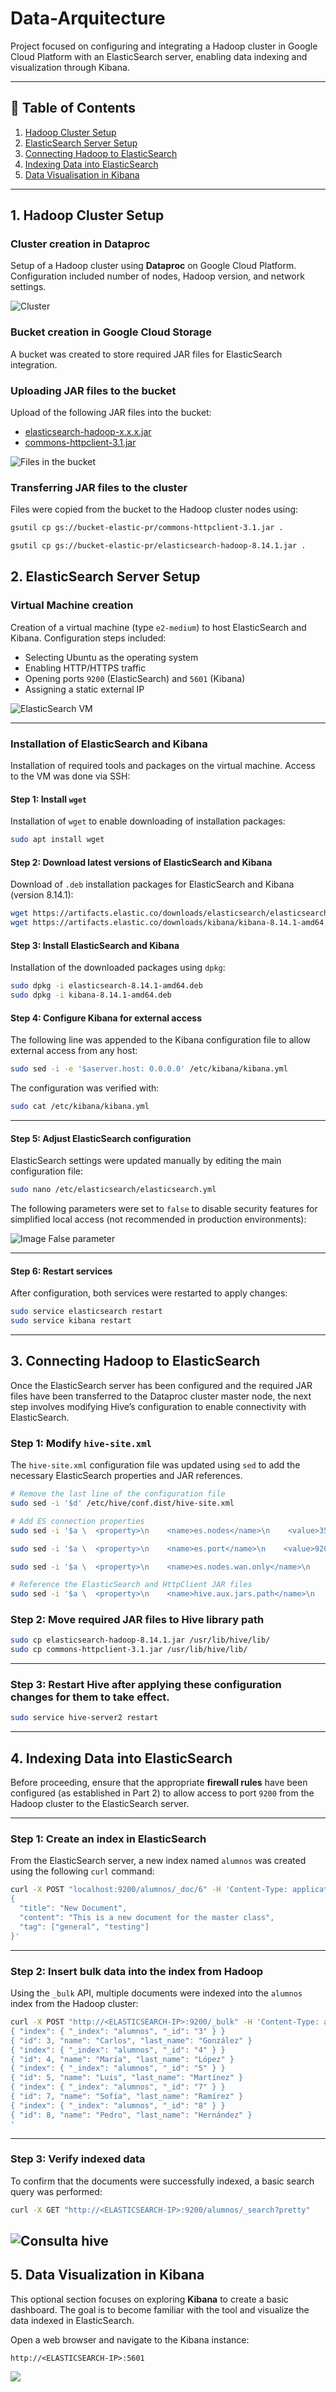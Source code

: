 # Data-Arquitecture
Project focused on configuring and integrating a Hadoop cluster in Google Cloud Platform with an ElasticSearch server, enabling data indexing and visualization through Kibana.

---

## 📌 Table of Contents

1. [Hadoop Cluster Setup](#1-hadoop-cluster-setup)  
2. [ElasticSearch Server Setup](#2-elasticsearch-server-setup)  
3. [Connecting Hadoop to ElasticSearch](#3-connecting-hadoop-to-elasticsearch)  
4. [Indexing Data into ElasticSearch](#4-indexing-data-into-elasticsearch)
5. [Data Visualisation in Kibana](#5-data-visualisation-in-kibana)

---

## 1. Hadoop Cluster Setup

### Cluster creation in Dataproc  
Setup of a Hadoop cluster using **Dataproc** on Google Cloud Platform. Configuration included number of nodes, Hadoop version, and network settings.

![Cluster](Images/1.1.png)

### Bucket creation in Google Cloud Storage  
A bucket was created to store required JAR files for ElasticSearch integration.

### Uploading JAR files to the bucket  
Upload of the following JAR files into the bucket:

- [elasticsearch-hadoop-x.x.x.jar](https://github.com/IrisMejuto/Data-Arquitecture/blob/main/files/elasticsearch-hadoop-8.14.1.zip)
- [commons-httpclient-3.1.jar](https://github.com/IrisMejuto/Data-Arquitecture/blob/main/files/commons-httpclient-3.1.jar)

![Files in the bucket](https://github.com/IrisMejuto/Data-Arquitecture/blob/main/Images/2.1.png)

### Transferring JAR files to the cluster  
Files were copied from the bucket to the Hadoop cluster nodes using:

```bash
gsutil cp gs://bucket-elastic-pr/commons-httpclient-3.1.jar .

gsutil cp gs://bucket-elastic-pr/elasticsearch-hadoop-8.14.1.jar .

```


## 2. ElasticSearch Server Setup

### Virtual Machine creation  
Creation of a virtual machine (type `e2-medium`) to host ElasticSearch and Kibana. Configuration steps included:

- Selecting Ubuntu as the operating system  
- Enabling HTTP/HTTPS traffic  
- Opening ports `9200` (ElasticSearch) and `5601` (Kibana)  
- Assigning a static external IP

![ElasticSearch VM](Images/2.1.1.png)

---

### Installation of ElasticSearch and Kibana  

Installation of required tools and packages on the virtual machine. Access to the VM was done via SSH:

#### Step 1: Install `wget`  
Installation of `wget` to enable downloading of installation packages:

```bash
sudo apt install wget
```

#### Step 2: Download latest versions of ElasticSearch and Kibana  

Download of `.deb` installation packages for ElasticSearch and Kibana (version 8.14.1):

```bash
wget https://artifacts.elastic.co/downloads/elasticsearch/elasticsearch-8.14.1-amd64.deb
wget https://artifacts.elastic.co/downloads/kibana/kibana-8.14.1-amd64.deb
```

#### Step 3: Install ElasticSearch and Kibana  

Installation of the downloaded packages using `dpkg`:

```bash
sudo dpkg -i elasticsearch-8.14.1-amd64.deb
sudo dpkg -i kibana-8.14.1-amd64.deb
```

#### Step 4: Configure Kibana for external access  

The following line was appended to the Kibana configuration file to allow external access from any host:

```bash
sudo sed -i -e '$aserver.host: 0.0.0.0' /etc/kibana/kibana.yml
```

The configuration was verified with:

```bash
sudo cat /etc/kibana/kibana.yml
```

---

#### Step 5: Adjust ElasticSearch configuration  

ElasticSearch settings were updated manually by editing the main configuration file:

```bash
sudo nano /etc/elasticsearch/elasticsearch.yml
```

The following parameters were set to `false` to disable security features for simplified local access (not recommended in production environments):

![Image False parameter](Images/2.2.1.png)

---

#### Step 6: Restart services  

After configuration, both services were restarted to apply changes:

```bash
sudo service elasticsearch restart
sudo service kibana restart
```

---

## 3. Connecting Hadoop to ElasticSearch

Once the ElasticSearch server has been configured and the required JAR files have been transferred to the Dataproc cluster master node, the next step involves modifying Hive’s configuration to enable connectivity with ElasticSearch.

### Step 1: Modify `hive-site.xml`

The `hive-site.xml` configuration file was updated using `sed` to add the necessary ElasticSearch properties and JAR references.

```bash
# Remove the last line of the configuration file
sudo sed -i '$d' /etc/hive/conf.dist/hive-site.xml

# Add ES connection properties
sudo sed -i '$a \  <property>\n    <name>es.nodes</name>\n    <value>35.234.149.191</value>\n  </property>\n' /etc/hive/conf.dist/hive-site.xml

sudo sed -i '$a \  <property>\n    <name>es.port</name>\n    <value>9200</value>\n  </property>\n' /etc/hive/conf.dist/hive-site.xml

sudo sed -i '$a \  <property>\n    <name>es.nodes.wan.only</name>\n    <value>true</value>\n  </property>\n' /etc/hive/conf.dist/hive-site.xml

# Reference the ElasticSearch and HttpClient JAR files
sudo sed -i '$a \  <property>\n    <name>hive.aux.jars.path</name>\n   <value>/usr/lib/hive/lib/elasticsearch-hadoop-8.14.1.jar,/usr/lib/hive/lib/commons-httpclient-3.1.jar</value>\n  </property>\n</configuration>' /etc/hive/conf.dist/hive-site.xml
```

### Step 2: Move required JAR files to Hive library path

```bash
sudo cp elasticsearch-hadoop-8.14.1.jar /usr/lib/hive/lib/
sudo cp commons-httpclient-3.1.jar /usr/lib/hive/lib/
```

---


### Step 3: Restart Hive after applying these configuration changes for them to take effect.

```bash
sudo service hive-server2 restart
```

---

## 4. Indexing Data into ElasticSearch

Before proceeding, ensure that the appropriate **firewall rules** have been configured (as established in Part 2) to allow access to port `9200` from the Hadoop cluster to the ElasticSearch server.

---

### Step 1: Create an index in ElasticSearch  

From the ElasticSearch server, a new index named `alumnos` was created using the following `curl` command:

```bash
curl -X POST "localhost:9200/alumnos/_doc/6" -H 'Content-Type: application/json' -d'
{
  "title": "New Document",
  "content": "This is a new document for the master class",
  "tag": ["general", "testing"]
}'
```

---

### Step 2: Insert bulk data into the index from Hadoop  

Using the `_bulk` API, multiple documents were indexed into the `alumnos` index from the Hadoop cluster:

```bash
curl -X POST "http://<ELASTICSEARCH-IP>:9200/_bulk" -H 'Content-Type: application/json' -d'
{ "index": { "_index": "alumnos", "_id": "3" } }
{ "id": 3, "name": "Carlos", "last_name": "González" }
{ "index": { "_index": "alumnos", "_id": "4" } }
{ "id": 4, "name": "María", "last_name": "López" }
{ "index": { "_index": "alumnos", "_id": "5" } }
{ "id": 5, "name": "Luis", "last_name": "Martínez" }
{ "index": { "_index": "alumnos", "_id": "7" } }
{ "id": 7, "name": "Sofía", "last_name": "Ramírez" }
{ "index": { "_index": "alumnos", "_id": "8" } }
{ "id": 8, "name": "Pedro", "last_name": "Hernández" }
'
```

---

### Step 3: Verify indexed data  

To confirm that the documents were successfully indexed, a basic search query was performed:

```bash
curl -X GET "http://<ELASTICSEARCH-IP>:9200/alumnos/_search?pretty"
```

![Consulta hive](Images/2.4.3.png)
---

## 5. Data Visualization in Kibana

This optional section focuses on exploring **Kibana** to create a basic dashboard. The goal is to become familiar with the tool and visualize the data indexed in ElasticSearch.


Open a web browser and navigate to the Kibana instance:

```
http://<ELASTICSEARCH-IP>:5601
```

![](Images/5.1.png)
